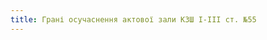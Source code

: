 ```yaml
---
title: Грані осучаснення актової зали КЗШ І-ІІІ ст. №55
---
```


<youtube id="X-7UghhpSfs"></youtube>
